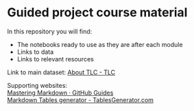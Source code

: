 # Guided project course material

In this repository you will find:

* The notebooks ready to use as they are after each module
* Links to data
* Links to relevant resources

Link to main dataset: [About TLC - TLC](https://www1.nyc.gov/site/tlc/about/tlc-trip-record-data.page)

Supporting websites: <br>
[Mastering Markdown · GitHub Guides](https://guides.github.com/features/mastering-markdown/) <br>
[Markdown Tables generator - TablesGenerator.com](https://www.tablesgenerator.com/markdown_tables)
